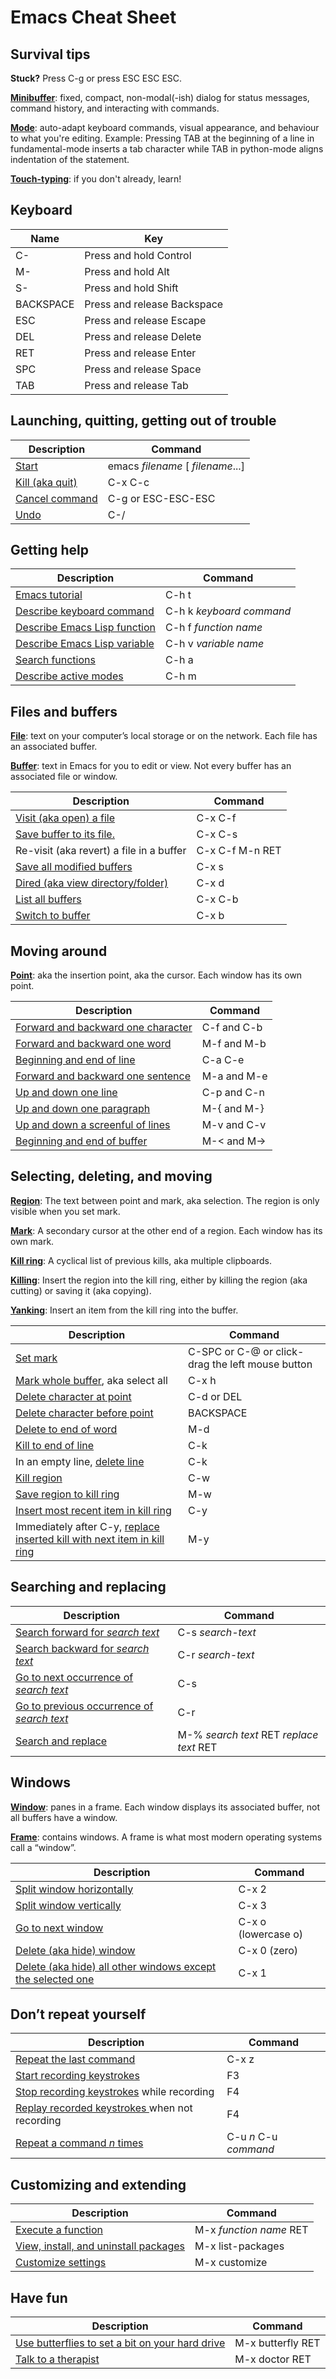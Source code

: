 # Emacs Cheat Sheet

## Survival tips

**Stuck?** Press C-g or press ESC ESC ESC.

[**Minibuffer**](https://www.gnu.org/software/emacs/manual/html_node/emacs/Minibuffer.html#Minibuffer)\:
fixed, compact, non-modal(-ish) dialog for status messages, command history,
and interacting with commands.

[**Mode**](https://www.gnu.org/software/emacs/manual/html_node/emacs/Modes.html#Modes)\:
auto-adapt keyboard commands, visual appearance, and behaviour to what you're
editing. Example: Pressing TAB at the beginning of a line in fundamental-mode
inserts a tab character while TAB in python-mode aligns
indentation of the statement.

[**Touch-typing**](https://en.wikipedia.org/wiki/Touch_typing): if you don't already, learn! 


## Keyboard

| Name | Key |
| -- | -- |
| C- | Press and hold Control |
| M- | Press and hold Alt |
| S- | Press and hold Shift |
| BACKSPACE | Press and release Backspace |
| ESC | Press and release Escape |
| DEL | Press and release Delete |
| RET | Press and release Enter |
| SPC | Press and release Space |
| TAB | Press and release Tab |


## Launching, quitting, getting out of trouble

| Description | Command |
| ---- | ---- |
| [Start](https://www.gnu.org/software/emacs/manual/html_node/emacs/Entering-Emacs.html#Entering-Emacs) | emacs *filename* [ *filename*...] |
| [Kill (aka quit)](https://www.gnu.org/software/emacs/manual/html_node/emacs/Exiting.html#Exiting) | C-x C-c |
| [Cancel command](https://www.gnu.org/software/emacs/manual/html_node/emacs/Quitting.html#Quitting) | C-g or ESC-ESC-ESC |
| [Undo](https://www.gnu.org/software/emacs/manual/html_node/emacs/Quitting.html#Quitting) | C-/ |


## Getting help

| Description | Command |
| - | - |
| [Emacs tutorial](https://www.gnu.org/software/emacs/manual/html_node/emacs/Help.html) | C-h t |
| [Describe keyboard command](https://www.gnu.org/software/emacs/manual/html_node/emacs/Help.html) | C-h k *keyboard command* |
| [Describe Emacs Lisp function](https://www.gnu.org/software/emacs/manual/html_node/emacs/Help.html) | C-h f *function name* |
| [Describe Emacs Lisp variable](https://www.gnu.org/software/emacs/manual/html_node/emacs/Help.html) | C-h v *variable name* |
| [Search functions](https://www.gnu.org/software/emacs/manual/html_node/emacs/Help.html) | C-h a |
| [Describe active modes](https://www.gnu.org/software/emacs/manual/html_node/emacs/Help.html) | C-h m |


## Files and buffers

[**File**](https://www.gnu.org/software/emacs/manual/html_node/emacs/Files.html#Files): text on your computer&rsquo;s local storage or on the network. Each file has an associated buffer.

[**Buffer**](https://www.gnu.org/software/emacs/manual/html_node/emacs/Buffers.html#Buffers): text in Emacs for you to edit or view. Not every buffer has an associated file or window.

| Description | Command |
| - | - |
| [Visit (aka open) a file](https://www.gnu.org/software/emacs/manual/html_node/emacs/Visiting.html#Visiting) | C-x C-f |
| [Save buffer to its file.](https://www.gnu.org/software/emacs/manual/html_node/emacs/Saving.html#Saving) | C-x C-s |
| Re-visit (aka revert) a file in a buffer | C-x C-f M-n RET |
| [Save all modified buffers](https://www.gnu.org/software/emacs/manual/html_node/emacs/Save-Commands.html#Save-Commands) | C-x s |
| [Dired (aka view directory/folder)](https://www.gnu.org/software/emacs/manual/html_node/emacs/Dired-Enter.html#Dired-Enter) | C-x d |
| [List all buffers](https://www.gnu.org/software/emacs/manual/html_node/emacs/List-Buffers.html#List-Buffers) | C-x C-b |
| [Switch to buffer](https://www.gnu.org/software/emacs/manual/html_node/emacs/Select-Buffer.html#Select-Buffer) | C-x b |


## Moving around

[**Point**](https://www.gnu.org/software/emacs/manual/html_node/emacs/Point.html#Point): aka the insertion point, aka the cursor. Each window has its own point. 

| Description | Command |
| - | - |
| [Forward and backward one character](https://www.gnu.org/software/emacs/manual/html_node/emacs/Moving-Point.html#Moving-Point) | C-f and C-b |
| [Forward and backward one word](https://www.gnu.org/software/emacs/manual/html_node/emacs/Moving-Point.html#Moving-Point) | M-f and M-b |
| [Beginning and end of line](https://www.gnu.org/software/emacs/manual/html_node/emacs/Moving-Point.html#Moving-Point) | C-a C-e |
| [Forward and backward one sentence](https://www.gnu.org/software/emacs/manual/html_node/emacs/Moving-Point.html#Moving-Point) | M-a and M-e |
| [Up and down one line](https://www.gnu.org/software/emacs/manual/html_node/emacs/Moving-Point.html#Moving-Point) | C-p and C-n |
| [Up and down one paragraph](https://www.gnu.org/software/emacs/manual/html_node/emacs/Moving-Point.html#Moving-Point) | M-{ and M-} |
| [Up and down a screenful of lines](https://www.gnu.org/software/emacs/manual/html_node/emacs/Moving-Point.html#Moving-Point) | M-v and C-v |
| [Beginning and end of buffer](https://www.gnu.org/software/emacs/manual/html_node/emacs/Moving-Point.html#Moving-Point) | M-&lt; and M-&gt; |


## Selecting, deleting, and moving

[**Region**](https://www.gnu.org/software/emacs/manual/html_node/emacs/Mark.html): The text between point and mark, aka selection. The region is only visible when you set mark.

[**Mark**](https://www.gnu.org/software/emacs/manual/html_node/emacs/Mark.html#Mark): A secondary cursor at the other end of a region. Each window has its own mark.

[**Kill ring**](https://www.gnu.org/software/emacs/manual/html_node/emacs/Deletion-and-Killing.html#Deletion-and-Killing): A cyclical list of previous kills, aka multiple clipboards.

[**Killing**](https://www.gnu.org/software/emacs/manual/html_node/emacs/Killing.html#Killing): Insert the region into the kill ring, either by killing the region (aka cutting) or saving it (aka copying).

[**Yanking**](https://www.gnu.org/software/emacs/manual/html_node/emacs/Yanking.html#Yanking): Insert an item from the kill ring into the buffer.


| Description | Command |
| - | - |
| [Set mark](https://www.gnu.org/software/emacs/manual/html_node/emacs/Setting-Mark.html#Setting-Mark) | C-SPC or C-@ or click-drag the left mouse button |
| [Mark whole buffer](https://www.gnu.org/software/emacs/manual/html_node/emacs/Setting-Mark.html#Setting-Mark), aka select all | C-x h |
| [Delete character at point](https://www.gnu.org/software/emacs/manual/html_node/emacs/Erasing.html#Erasing) | C-d or DEL |
| [Delete character before point](https://www.gnu.org/software/emacs/manual/html_node/emacs/Erasing.html#Erasing) | BACKSPACE |
| [Delete to end of word](https://www.gnu.org/software/emacs/manual/html_node/emacs/Erasing.html#Erasing) | M-d |
| [Kill to end of line](https://www.gnu.org/software/emacs/manual/html_node/emacs/Erasing.html#Erasing) | C-k |
| In an empty line, [delete line](https://www.gnu.org/software/emacs/manual/html_node/emacs/Erasing.html#Erasing) | C-k |
| [Kill region](https://www.gnu.org/software/emacs/manual/html_node/emacs/Other-Kill-Commands.html#Other-Kill-Commands) | C-w |
| [Save region to kill ring](https://www.gnu.org/software/emacs/manual/html_node/emacs/Other-Kill-Commands.html#Other-Kill-Commands) | M-w |
| [Insert most recent item in kill ring](https://www.gnu.org/software/emacs/manual/html_node/emacs/Yanking.html#Yanking) | C-y |
| Immediately after C-y, [replace inserted kill with next item in kill ring](https://www.gnu.org/software/emacs/manual/html_node/emacs/Yanking.html#Yanking) | M-y |


## Searching and replacing

| Description | Command |
| - | - |
| [Search forward for *search text*](https://www.gnu.org/software/emacs/manual/html_node/emacs/Incremental-Search.html#Incremental-Search) | C-s *search-text* |
| [Search backward for *search text*](https://www.gnu.org/software/emacs/manual/html_node/emacs/Incremental-Search.html#Incremental-Search) | C-r *search-text* |
| [Go to next occurrence of *search text*](https://www.gnu.org/software/emacs/manual/html_node/emacs/Incremental-Search.html#Incremental-Search) | C-s |
| [Go to previous occurrence of *search text*](https://www.gnu.org/software/emacs/manual/html_node/emacs/Incremental-Search.html#Incremental-Search) | C-r |
| [Search and replace](https://www.gnu.org/software/emacs/manual/html_node/emacs/Replace.html#Replace) | M-% *search text* RET *replace text* RET |

## Windows

[**Window**](https://www.gnu.org/software/emacs/manual/html_node/emacs/Basic-Window.html#Basic-Window): panes in a frame. Each window displays its associated buffer, not all buffers have a window.

[**Frame**](https://www.gnu.org/software/emacs/manual/html_node/emacs/Frames.html#Frames): contains windows. A frame is what most modern operating systems call a &ldquo;window&rdquo;.

| Description | Command |
| - | - |
| [Split window horizontally](https://www.gnu.org/software/emacs/manual/html_node/emacs/Split-Window.html#Split-Window) | C-x 2 |
| [Split window vertically](https://www.gnu.org/software/emacs/manual/html_node/emacs/Split-Window.html#Split-Window) | C-x 3 |
| [Go to next window](https://www.gnu.org/software/emacs/manual/html_node/emacs/Other-Window.html#Other-Window) | C-x o (lowercase o) |
| [Delete (aka hide) window](https://www.gnu.org/software/emacs/manual/html_node/emacs/Change-Window.html#Change-Window) | C-x 0 (zero) |
| [Delete (aka hide) all other windows except the selected one](https://www.gnu.org/software/emacs/manual/html_node/emacs/Change-Window.html#Change-Window) | C-x 1 |

## Don&rsquo;t repeat yourself

| Description | Command |
| - | - |
| [Repeat the last command](https://www.gnu.org/software/emacs/manual/html_node/emacs/Repeating.html#Repeating) | C-x z |
| [Start recording keystrokes](https://www.gnu.org/software/emacs/manual/html_node/emacs/Basic-Keyboard-Macro.html#Basic-Keyboard-Macro) | F3 |
| [Stop recording keystrokes](https://www.gnu.org/software/emacs/manual/html_node/emacs/Basic-Keyboard-Macro.html#Basic-Keyboard-Macro) while recording | F4 |
| [Replay recorded keystrokes ](https://www.gnu.org/software/emacs/manual/html_node/emacs/Basic-Keyboard-Macro.html#Basic-Keyboard-Macro) when not recording | F4 |
| [Repeat a command *n* times](https://www.gnu.org/software/emacs/manual/html_node/emacs/Arguments.html#Arguments) | C-u *n* C-u *command* |

## Customizing and extending

| Description | Command |
| - | - |
| [Execute a function](https://www.gnu.org/software/emacs/manual/html_node/emacs/M_002dx.html#M_002dx) | M-x *function name* RET |
| [View, install, and uninstall packages](https://www.gnu.org/software/emacs/manual/html_node/emacs/Packages.html#Packages) | M-x list-packages |
| [Customize settings](https://www.gnu.org/software/emacs/manual/html_node/emacs/Easy-Customization.html#Easy-Customization) | M-x customize |


## Have fun

| Description | Command |
| - | - |
| [Use butterflies to set a bit on your hard drive](https://xkcd.com/378) | M-x butterfly RET |
| [Talk to a therapist](https://www.gnu.org/software/emacs/manual/html_node/emacs/Amusements.html#Amusements) | M-x doctor RET |
